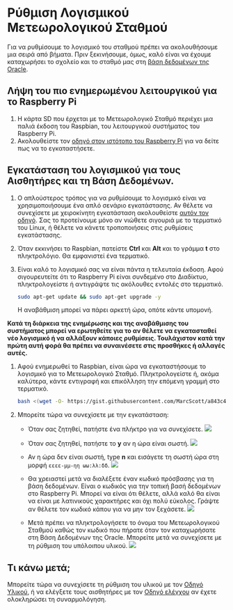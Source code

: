 # Ρύθμιση Λογισμικού Μετεωρολογικού Σταθμού

Για να ρυθμίσουμε το λογισμικό του σταθμού πρέπει να ακολουθήσουμε μια σειρά από βήματα. Πριν ξεκινήσουμε, όμως, καλό είναι να έχουμε καταχωρήσει το σχολείο και το σταθμό μας στη [βάση δεδομένων της Oracle](register.md).

## Λήψη του πιο ενημερωμένου λειτουργικού για το Raspberry Pi 
1. Η κάρτα SD που έρχεται με το Μετεωρολογικό Σταθμό περιέχει μια παλιά έκδοση του Raspbian, του λειτουργικού συστήματος του Raspberry Pi.
1. Ακολουθείστε τον [οδηγό στον ιστότοπο του Raspberry Pi](https://www.raspberrypi.org/learning/software-guide/) για να δείτε πως να το εγκαταστήσετε.

## Εγκατάσταση του λογισμικού για τους Αισθητήρες και τη Βάση Δεδομένων.

1. Ο απλούστερος τρόπος για να ρυθμίσουμε το λογισμικό είναι να χρησιμοποιήσουμε ένα απλό σενάριο εγκατάστασης. Αν θέλετε να συνεχίσετε με χειροκίνητη εγκατάσταση ακολουθείστε [αυτόν τον οδηγό](manual-setup.md).
Σας το προτείνουμε μόνο αν νιώθετε σιγουριά με το τερματικό του Linux, ή θέλετε να κάνετε τροποποιήσεις στις ρυθμίσεις εγκατάστασης.

1. Όταν εκκινήσει το Raspbian, πατείστε **Ctrl** και **Alt** και το γράμμα **t** στο πληκτρολόγιο. Θα εμφανιστεί ένα τερματικό.

1. Είναι καλό το λογισμικό σας να είναι πάντα η τελευταία έκδοση. Αφού σιγουρευτείτε ότι το Raspberry Pi είναι συνδεμένο στο Διαδίκτυο, πληκτρολογείστε ή αντιγράψτε τις ακόλουθες εντολές στο τερματικό.

   ```bash
   sudo apt-get update && sudo apt-get upgrade -y
   ```
   Η αναβάθμιση μπορεί να πάρει αρκετή ώρα, οπότε κάντε υπομονή.

  **Κατά τη διάρκεια της ενημέρωσης και της αναβάθμισης του συστήματος μπορεί να ερωτηθείτε για το αν θέλετε να εγκατασταθεί νέο λογισμικό ή να αλλάξουν κάποιες ρυθμίσεις. Τουλάχιστον κατά την πρώτη αυτή φορά θα πρέπει να συναινέσετε στις προσθήκες ή αλλαγές αυτές.**
  
1. Αφού ενημερωθεί το Raspbian, είναι ώρα να εγκαταστήσουμε το λογισμικό για το Μετεωρολογικό Σταθμό. Πληκτρολογείστε ή, ακόμα καλύτερα, κάντε εντιγραφή και επικόλληση την επόμενη γραμμή στο τερματικό.

	```bash
	bash <(wget -O- https://gist.githubusercontent.com/MarcScott/a843c4dd4dfa3934b3de7b1fc0beadf8/raw/e65fd1c178202cf4ad8d4361ed5dcc1eeb2bb8d5/weather_install.sh)
	```

1. Μπορείτε τώρα να συνεχίσετε με την εγκατάσταση:
    - Όταν σας ζητηθεί, πατήστε ένα πλήκτρο για να συνεχίσετε.
	![](images/install_01.png)
	
    - Όταν σας ζητηθεί, πατήστε το **y** αν η ώρα είναι σωστή.
	![](images/install_02.png)
	
	- Αν η ώρα δεν είναι σωστή, type **n** και εισάγετε τη σωστή ώρα στη μορφή `εεεε-μμ-ηη ωω:λλ:δδ`.
	![](images/install_03.png)
	
	- Θα χρειαστεί μετά να διαλέξετε έναν κωδικό πρόσβασης για τη βάση δεδομένων. Είναι ο κωδικός για την τοπική βασή δεδομένων στο Raspberry Pi. Μπορεί να είναι ότι θέλετε, αλλά καλό θα είναι να είναι με λατινικούς χαρακτήρες και όχι πολύ εύκολος. Γράψτε αν θέλετε τον κωδικό κάπου για να μην τον ξεχάσετε.
	![](images/install_04.png)
	
	- Μετά πρέπει να πληκτρολογήσετε το όνομα του Μετεωρολογικού Σταθμού καθώς τον κωδικό που πήρατε όταν τον καταχωρήσατε στη Βάση Δεδομένων της Oracle. Μπορείτε μετά να συνεχίσετε με τη ρύθμιση του υπόλοιπου υλικού.
	![](images/install_05.png)

## Τι κάνω μετά;

Μπορείτε τώρα να συνεχίσετε τη ρύθμιση του υλικού με τον [Οδηγό Υλικού](build2.md), ή να ελέγξετε τους αισθητήρες με τον [Οδηγό ελέγχου](test.md) αν έχετε ολοκληρώσει τη συναρμολόγηση.

